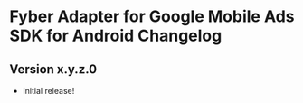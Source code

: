 # Fyber Adapter for Google Mobile Ads SDK for Android Changelog

## Version x.y.z.0

- Initial release!